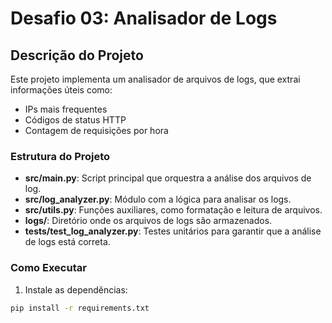 # Desafio 03: Analisador de Logs

## Descrição do Projeto

Este projeto implementa um analisador de arquivos de logs, que extrai informações úteis como:
- IPs mais frequentes
- Códigos de status HTTP
- Contagem de requisições por hora

### Estrutura do Projeto

- **src/main.py**: Script principal que orquestra a análise dos arquivos de log.
- **src/log_analyzer.py**: Módulo com a lógica para analisar os logs.
- **src/utils.py**: Funções auxiliares, como formatação e leitura de arquivos.
- **logs/**: Diretório onde os arquivos de logs são armazenados.
- **tests/test_log_analyzer.py**: Testes unitários para garantir que a análise de logs está correta.

### Como Executar

1. Instale as dependências:

```bash
pip install -r requirements.txt
